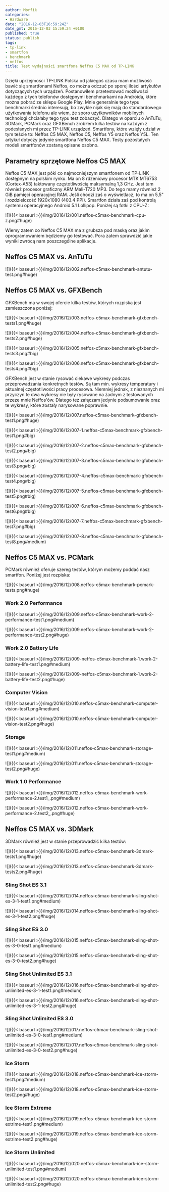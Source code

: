 ```yaml
---
author: Morfik
categories:
- Hardware
date: "2016-12-03T16:59:24Z"
date_gmt: 2016-12-03 15:59:24 +0100
published: true
status: publish
tags:
- tp-link
- smartfon
- benchmark
- neffos
title: Test wydajności smartfona Neffos C5 MAX od TP-LINK
---
```


Dzięki uprzejmości TP-LINK Polska od jakiegoś czasu mam możliwość bawić się smartfonami Neffos, co
można odczuć po sporej ilości artykułów dotyczących tych urządzeń. Postanowiłem przetestować
możliwości każdego z tych telefonów dostępnymi benchmarkami na Androida, które można pobrać ze
sklepu Google Play. Mnie generalnie tego typu benchmarki średnio interesują, bo zwykle nijak się
mają do standardowego użytkowania telefonu ale wiem, że sporo użytkowników mobilnych technologi
chciałaby tego typu test zobaczyć. Dlatego w oparciu o AnTuTu, 3DMark, PCMark oraz GFXBench zrobiłem
kilka testów na każdym z podesłanych mi przez TP-LINK urządzeń. Smartfony, które wzięły udział w tym
teście to: Neffos C5 MAX, Neffos C5, Neffos Y5 oraz Neffos Y5L. Ten artykuł dotyczy jedynie
smartfona Neffos C5 MAX. Testy pozostałych modeli smartfonów zostaną opisane osobno.

<!--more-->
## Parametry sprzętowe Neffos C5 MAX

Neffos C5 MAX jest póki co najmocniejszym smartfonem od TP-LINK dostępnym na polskim rynku. Ma on 8
rdzeniowy procesor MTK MT6753 (Cortex-A53) taktowany częstotliwością maksymalną 1,3 GHz. Jest tam
również procesor graficzny ARM Mali-T720 MP3. Do tego mamy również 2 GiB pamięci operacyjnej RAM.
Jeśli chodzi zaś o wyświetlacz, to ma on 5,5" i rozdzielczość 1920x1080 (403.4 PPI). Smartfon działa
zaś pod kontrolą systemu operacyjnego Android 5.1 Lollipop. Poniżej są fotki z CPU-Z:

![]({{< baseurl >}}/img/2016/12/001.neffos-c5max-benchmark-cpu-z.png#huge)

Wiemy zatem co Neffos C5 MAX ma z grubsza pod maską oraz jakim oprogramowaniem będziemy go testować.
Pora zatem sprawdzić jakie wyniki zwrócą nam poszczególne aplikacje.

## Neffos C5 MAX vs. AnTuTu

![]({{< baseurl >}}/img/2016/12/002.neffos-c5max-benchmark-antutu-test.png#huge)

## Neffos C5 MAX vs. GFXBench

GFXBench ma w swojej ofercie kilka testów, których rozpiska jest zamieszczona poniżej:

![]({{< baseurl >}}/img/2016/12/003.neffos-c5max-benchmark-gfxbench-tests1.png#huge)

![]({{< baseurl >}}/img/2016/12/004.neffos-c5max-benchmark-gfxbench-tests2.png#huge)

![]({{< baseurl >}}/img/2016/12/005.neffos-c5max-benchmark-gfxbench-tests3.png#big)

![]({{< baseurl >}}/img/2016/12/006.neffos-c5max-benchmark-gfxbench-tests4.png#big)

GFXBench jest w stanie rysować ciekawe wykresy podczas przeprowadzania konkretnych testów. Są tam
min. wykresy temperatury i aktualnej częstotliwości pracy procesowa. Niemniej jednak, z nieznanych
mi przyczyn te dwa wykresy nie były rysowane na żadnym z testowanych przeze mnie Neffos'ów. Dlatego
też załączam jedynie podsumowanie oraz te wykresy, które zostały narysowane poprawnie.

![]({{< baseurl >}}/img/2016/12/007.neffos-c5max-benchmark-gfxbench-test1.png#huge)

![]({{< baseurl >}}/img/2016/12/007-1.neffos-c5max-benchmark-gfxbench-test1.png#big)

![]({{< baseurl >}}/img/2016/12/007-2.neffos-c5max-benchmark-gfxbench-test2.png#big)

![]({{< baseurl >}}/img/2016/12/007-3.neffos-c5max-benchmark-gfxbench-test3.png#big)

![]({{< baseurl >}}/img/2016/12/007-4.neffos-c5max-benchmark-gfxbench-test4.png#big)

![]({{< baseurl >}}/img/2016/12/007-5.neffos-c5max-benchmark-gfxbench-test5.png#big)

![]({{< baseurl >}}/img/2016/12/007-6.neffos-c5max-benchmark-gfxbench-test6.png#big)

![]({{< baseurl >}}/img/2016/12/007-7.neffos-c5max-benchmark-gfxbench-test7.png#big)

![]({{< baseurl >}}/img/2016/12/007-8.neffos-c5max-benchmark-gfxbench-test8.png#medium)

## Neffos C5 MAX vs. PCMark

PCMark również oferuje szereg testów, którym możemy poddać nasz smartfon. Poniżej jest rozpiska:

![]({{< baseurl >}}/img/2016/12/008.neffos-c5max-benchmark-pcmark-tests.png#huge)

### Work 2.0 Performance

![]({{< baseurl >}}/img/2016/12/009.neffos-c5max-benchmark-work-2-performance-test1.png#medium)

![]({{< baseurl >}}/img/2016/12/009.neffos-c5max-benchmark-work-2-performance-test2.png#huge)

### Work 2.0 Battery Life

![]({{< baseurl >}}/img/2016/12/009-neffos-c5max-benchmark-1.work-2-battery-life-test1.png#medium)

![]({{< baseurl >}}/img/2016/12/009-neffos-c5max-benchmark-1.work-2-battery-life-test2.png#huge)

### Computer Vision

![]({{< baseurl >}}/img/2016/12/010.neffos-c5max-benchmark-computer-vision-test1.png#medium)

![]({{< baseurl >}}/img/2016/12/010.neffos-c5max-benchmark-computer-vision-test2.png#huge)

### Storage

![]({{< baseurl >}}/img/2016/12/011.neffos-c5max-benchmark-storage-test1.png#medium)

![]({{< baseurl >}}/img/2016/12/011.neffos-c5max-benchmark-storage-test2.png#huge)

### Work 1.0 Performance

![]({{< baseurl >}}/img/2016/12/012.neffos-c5max-benchmark-work-performance-2.test1_.png#medium)

![]({{< baseurl >}}/img/2016/12/012.neffos-c5max-benchmark-work-performance-2.test2_.png#huge)

## Neffos C5 MAX vs. 3DMark

3DMark również jest w stanie przeprowadzić kilka testów:

![]({{< baseurl >}}/img/2016/12/013.neffos-c5max-benchmark-3dmark-tests1.png#huge)

![]({{< baseurl >}}/img/2016/12/013.neffos-c5max-benchmark-3dmark-tests2.png#huge)

### Sling Shot ES 3.1

![]({{< baseurl >}}/img/2016/12/014.neffos-c5max-benchmark-sling-shot-es-3-1-test1.png#medium)

![]({{< baseurl >}}/img/2016/12/014.neffos-c5max-benchmark-sling-shot-es-3-1-test2.png#huge)

### Sling Shot ES 3.0

![]({{< baseurl >}}/img/2016/12/015.neffos-c5max-benchmark-sling-shot-es-3-0-test1.png#medium)

![]({{< baseurl >}}/img/2016/12/015.neffos-c5max-benchmark-sling-shot-es-3-0-test2.png#huge)

### Sling Shot Unlimited ES 3.1

![]({{< baseurl >}}/img/2016/12/016.neffos-c5max-benchmark-sling-shot-unlimited-es-3-1-test1.png#medium)

![]({{< baseurl >}}/img/2016/12/016.neffos-c5max-benchmark-sling-shot-unlimited-es-3-1-test2.png#huge)

### Sling Shot Unlimited ES 3.0

![]({{< baseurl >}}/img/2016/12/017.neffos-c5max-benchmark-sling-shot-unlimited-es-3-0-test1.png#medium)

![]({{< baseurl >}}/img/2016/12/017.neffos-c5max-benchmark-sling-shot-unlimited-es-3-0-test2.png#huge)

### Ice Storm

![]({{< baseurl >}}/img/2016/12/018.neffos-c5max-benchmark-ice-storm-test1.png#medium)

![]({{< baseurl >}}/img/2016/12/018.neffos-c5max-benchmark-ice-storm-test2.png#huge)

### Ice Storm Extreme

![]({{< baseurl >}}/img/2016/12/019.neffos-c5max-benchmark-ice-storm-extrime-test1.png#medium)

![]({{< baseurl >}}/img/2016/12/019.neffos-c5max-benchmark-ice-storm-extrime-test2.png#huge)

### Ice Storm Unlimited

![]({{< baseurl >}}/img/2016/12/020.neffos-c5max-benchmark-ice-storm-unlimited-test1.png#medium)

![]({{< baseurl >}}/img/2016/12/020.neffos-c5max-benchmark-ice-storm-unlimited-test2.png#huge)
